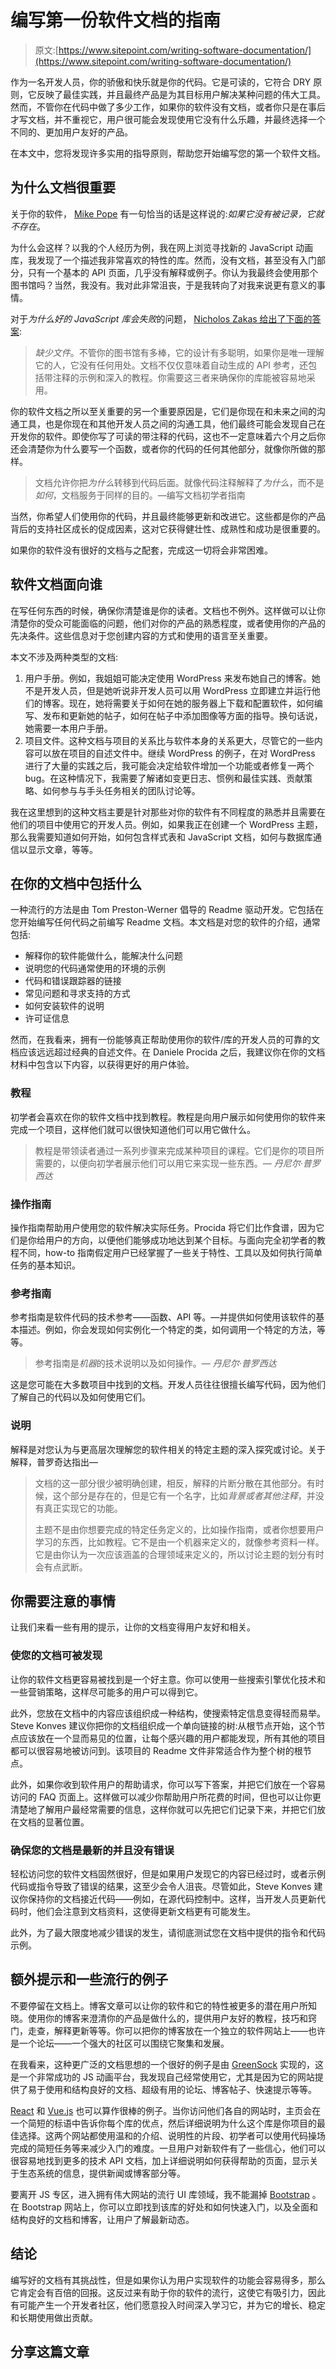 # 编写第一份软件文档的指南

> 原文:[https://www.sitepoint.com/writing-software-documentation/](https://www.sitepoint.com/writing-software-documentation/)

作为一名开发人员，你的骄傲和快乐就是你的代码。它是可读的，它符合 DRY 原则，它反映了最佳实践，并且最终产品是为其目标用户解决某种问题的伟大工具。然而，不管你在代码中做了多少工作，如果你的软件没有文档，或者你只是在事后才写文档，并不重视它，用户很可能会发现使用它没有什么乐趣，并最终选择一个不同的、更加用户友好的产品。

在本文中，您将发现许多实用的指导原则，帮助您开始编写您的第一个软件文档。

## 为什么文档很重要

关于你的软件， [Mike Pope](http://www.mikepope.com/blog/DisplayBlog.aspx?permalink=1680) 有一句恰当的话是这样说的:*如果它没有被记录，它就不存在*。

为什么会这样？以我的个人经历为例，我在网上浏览寻找新的 JavaScript 动画库，我发现了一个描述我非常喜欢的特性的库。然而，没有文档，甚至没有入门部分，只有一个基本的 API 页面，几乎没有解释或例子。你认为我最终会使用那个图书馆吗？当然，我没有。我对此非常沮丧，于是我转向了对我来说更有意义的事情。

对于*为什么好的 JavaScript 库会失败*的问题， [Nicholos Zakas 给出了下面的答案](https://blog.codinghorror.com/if-it-isnt-documented-it-doesnt-exist/):

> *缺少文件*。不管你的图书馆有多棒，它的设计有多聪明，如果你是唯一理解它的人，它没有任何用处。文档不仅仅意味着自动生成的 API 参考，还包括带注释的示例和深入的教程。你需要这三者来确保你的库能被容易地采用。

你的软件文档之所以至关重要的另一个重要原因是，它们是你现在和未来之间的沟通工具，也是你现在和其他开发人员之间的沟通工具，他们最终可能会发现自己在开发你的软件。即使你写了可读的带注释的代码，这也不一定意味着六个月之后你还会清楚你为什么要写一个函数，或者你的代码的任何其他部分，就像你所做的那样。

> 文档允许你把*为什么*转移到代码后面。就像代码注释解释了*为什么*，而不是*如何*，文档服务于同样的目的。—编写文档初学者指南

当然，你希望人们使用你的代码，并且最终能够更新和改进它。这些都是你的产品背后的支持社区成长的促成因素，这对它获得健壮性、成熟性和成功是很重要的。

如果你的软件没有很好的文档与之配套，完成这一切将会非常困难。

## 软件文档面向谁

在写任何东西的时候，确保你清楚谁是你的读者。文档也不例外。这样做可以让你清楚你的受众可能面临的问题，他们对你的产品的熟悉程度，或者使用你的产品的先决条件。这些信息对于您创建内容的方式和使用的语言至关重要。

本文不涉及两种类型的文档:

1.  用户手册。例如，我姐姐可能决定使用 WordPress 来发布她自己的博客。她不是开发人员，但是她听说非开发人员可以用 WordPress 立即建立并运行他们的博客。现在，她将需要关于如何在她的服务器上下载和配置软件，如何编写、发布和更新她的帖子，如何在帖子中添加图像等方面的指导。换句话说，她需要一本用户手册。
2.  项目文件。这种文档与项目的关系比与软件本身的关系更大，尽管它的一些内容可以放在项目的自述文件中。继续 WordPress 的例子，在对 WordPress 进行了大量的实践之后，我可能会决定给软件增加一个功能或者修复一两个 bug。在这种情况下，我需要了解诸如变更日志、惯例和最佳实践、贡献策略、如何参与与手头任务相关的团队讨论等。

我在这里想到的这种文档主要是针对那些对你的软件有不同程度的熟悉并且需要在他们的项目中使用它的开发人员。例如，如果我正在创建一个 WordPress 主题，那么我需要知道如何开始，如何包含样式表和 JavaScript 文档，如何与数据库通信以显示文章，等等。

## 在你的文档中包括什么

一种流行的方法是由 Tom Preston-Werner 倡导的 Readme 驱动开发。它包括在您开始编写任何代码之前编写 Readme 文档。本文档是对您的软件的介绍，通常包括:

*   解释你的软件能做什么，能解决什么问题
*   说明您的代码通常使用的环境的示例
*   代码和错误跟踪器的链接
*   常见问题和寻求支持的方式
*   如何安装软件的说明
*   许可证信息

然而，在我看来，拥有一份能够真正帮助使用你的软件/库的开发人员的可靠的文档应该远远超过经典的自述文件。在 Daniele Procida 之后，我建议你在你的文档材料中包含以下内容，以获得更好的用户体验。

### 教程

初学者会喜欢在你的软件文档中找到教程。教程是向用户展示如何使用你的软件来完成一个项目，这样他们就可以很快知道他们可以用它做什么。

> 教程是带领读者通过一系列步骤来完成某种项目的课程。它们是你的项目所需要的，以便向初学者展示他们可以用它来实现一些东西。— *丹尼尔·普罗西达*

### 操作指南

操作指南帮助用户使用您的软件解决实际任务。Procida 将它们比作食谱，因为它们是你给用户的方向，以便他们能够成功地达到某个目标。与面向完全初学者的教程不同，how-to 指南假定用户已经掌握了一些关于特性、工具以及如何执行简单任务的基本知识。

### 参考指南

参考指南是软件代码的技术参考——函数、API 等。—并提供如何使用该软件的基本描述。例如，你会发现如何实例化一个特定的类，如何调用一个特定的方法，等等。

> 参考指南是*机器*的技术说明以及如何操作。— *丹尼尔·普罗西达*

这是您可能在大多数项目中找到的文档。开发人员往往很擅长编写代码，因为他们了解自己的代码以及如何使用它们。

### 说明

解释是对您认为与更高层次理解您的软件相关的特定主题的深入探究或讨论。关于解释，普罗奇达指出—

> 文档的这一部分很少被明确创建，相反，解释的片断分散在其他部分。有时候，这个部分是存在的，但是它有一个名字，比如*背景或者其他注释*，并没有真正实现它的功能。
> 
> 主题不是由你想要完成的特定任务定义的，比如操作指南，或者你想要用户学习的东西，比如教程。它不是由一个机器来定义的，就像参考资料一样。它是由你认为一次应该涵盖的合理领域来定义的，所以讨论主题的划分有时会有点武断。

## 你需要注意的事情

让我们来看一些有用的提示，让你的文档变得用户友好和相关。

### 使您的文档可被发现

让你的软件文档更容易被找到是一个好主意。你可以使用一些搜索引擎优化技术和一些营销策略，这样尽可能多的用户可以得到它。

此外，您放在文档中的内容应该组织成一种结构，使搜索特定信息变得轻而易举。Steve Konves 建议你把你的文档组织成一个单向链接的树:从根节点开始，这个节点应该放在一个显而易见的位置，让每个感兴趣的用户都能发现，所有其他的项目都可以很容易地被访问到。该项目的 Readme 文件非常适合作为整个树的根节点。

此外，如果你收到软件用户的帮助请求，你可以写下答案，并把它们放在一个容易访问的 FAQ 页面上。这样做可以减少你帮助用户所花费的时间，但也可以让你更清楚地了解用户最经常需要的信息，这样你就可以先把它们记录下来，并把它们放在文档的显著位置。

### 确保您的文档是最新的并且没有错误

轻松访问您的软件文档固然很好，但是如果用户发现它的内容已经过时，或者示例代码或指令导致了错误的结果，这至少会令人沮丧。尽管如此，Steve Konves 建议你保持你的文档接近代码——例如，在源代码控制中。这样，当开发人员更新代码时，他们会注意到文档资料，这使得更新文档更有可能发生。

此外，为了最大限度地减少错误的发生，请彻底测试您在文档中提供的指令和代码示例。

## 额外提示和一些流行的例子

不要停留在文档上。博客文章可以让你的软件和它的特性被更多的潜在用户所知晓。使用你的博客来澄清你的产品是做什么的，提供用户友好的教程，技巧和窍门，走查，解释更新等等。你可以把你的博客放在一个独立的软件网站上——也许是一个论坛——一个强大的社区可以围绕它聚集和发展。

在我看来，这种更广泛的文档思想的一个很好的例子是由 [GreenSock](https://greensock.com/) 实现的，这是一个非常成功的 JS 动画平台，我发现自己经常使用它，尤其是因为它的网站提供了易于使用和结构良好的文档、超级有用的论坛、博客帖子、快速提示等等。

[React](https://reactjs.org/) 和 [Vue.js](https://vuejs.org/) 也可以算作很棒的例子。当你访问他们各自的网站时，主页会在一个简短的标语中告诉你每个库的优点，然后详细说明为什么这个库是你项目的最佳选择。这两个网站都使用温和的介绍、说明性的片段、初学者可以使用代码操场完成的简短任务等来减少入门的难度。一旦用户对新软件有了一些信心，他们可以很容易地找到更多的技术 API 文档，加上详细说明如何获得帮助的页面，显示关于生态系统的信息，提供新闻或博客部分等。

要离开 JS 专区，进入拥有伟大网站的流行 UI 库领域，我不能漏掉 [Bootstrap](https://getbootstrap.com/) 。在 Bootstrap 网站上，你可以立即找到该库的好处和如何快速入门，以及全面和结构良好的文档和博客，让用户了解最新动态。

## 结论

编写好的文档有其挑战性，但是如果你认为用户实现软件的功能会容易得多，那么它肯定会有百倍的回报。这反过来有助于你的软件的流行，这使它有吸引力，因此有可能产生一个开发者社区，他们愿意投入时间深入学习它，并为它的增长、稳定和长期使用做出贡献。

## 分享这篇文章